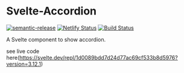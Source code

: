 # Svelte-Accordion

[![semantic-release](https://img.shields.io/badge/%20%20%F0%9F%93%A6%F0%9F%9A%80-semantic--release-e10079.svg)](https://github.com/semantic-release/semantic-release)
[![Netlify Status](https://api.netlify.com/api/v1/badges/57e9918c-9adf-4fc0-b4c5-77b22af69f37/deploy-status)](https://app.netlify.com/sites/blissful-mirzakhani-70acad/deploys)
[![Build Status](https://travis-ci.org/diwakersurya/svelte-accordion.svg?branch=master)](https://travis-ci.org/diwakersurya/svelte-accordion)

A Svelte component to show accordion.

see live code here(https://svelte.dev/repl/1d0089bdd7d24d77ac69cf533b8d5976?version=3.12.1)
